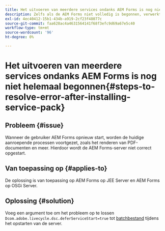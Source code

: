 ```yaml
---
title: Het uitvoeren van meerdere services ondanks AEM Forms is nog niet begonnen.
description: Zelfs als de AEM Forms niet volledig is begonnen, verwerkt het veelvoudige diensten.
exl-id: 4ec40412-15b1-434b-a919-2cf23f48077c
source-git-commit: faa628ac4a4631564141f68f3efc9d69a67e5c40
workflow-type: tm+mt
source-wordcount: '96'
ht-degree: 0%

---
```


# Het uitvoeren van meerdere services ondanks AEM Forms is nog niet helemaal begonnen{#steps-to-resolve-error-after-installing-service-pack}


## Probleem {#issue}

Wanneer de gebruiker AEM Forms opnieuw start, worden de huidige aanroepende processen voortgezet, zoals het renderen van PDF-documenten en meer. Hierdoor wordt de AEM Forms-server niet correct opgestart.

## Van toepassing op {#applies-to}

De oplossing is van toepassing op AEM Forms op JEE Server en AEM Forms op OSGi Server.

## Oplossing {#solution}

Voeg een argument toe om het probleem op te lossen `Dcom.adobe.livecycle.dsc.deferServiceStart=true` tot [batchbestand](https://experienceleague.adobe.com/docs/experience-manager-65/deploying/deploying/command-line-start-and-stop.html#windows-platform-start-bat-script-example) tijdens het opstarten van de server.
